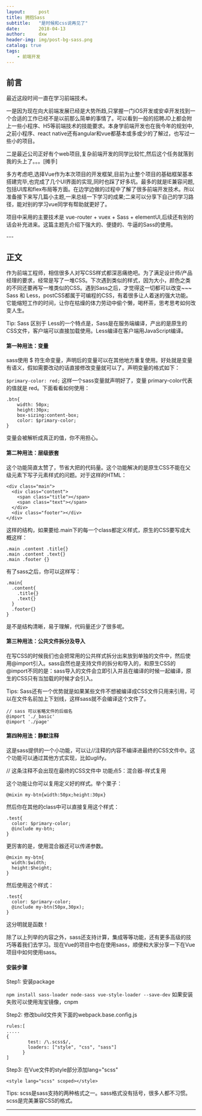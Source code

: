 ```yaml
---
layout:     post
title: 拥抱Sass
subtitle:   "是时候和css说再见了"
date:       2018-04-13
author:     dxw
header-img: img/post-bg-sass.png
catalog: true
tags:
    - 前端开发
---
```



## 前言

最近这段时间一直在学习前端技术。

一是因为现在向大前端发展已经是大势所趋,只掌握一门iOS开发或安卓开发找到一个合适的工作已经不是以前那么简单的事情了。可以看到一般的招聘JD上都会附上一些小程序、H5等前端技术的技能要求。本身学前端开发也在我今年的规划中,之前小程序、react native还有angular和vue都基本或多或少的了解过，也写过一些小的项目。

二是最近公司正好有个web项目,复杂前端开发的同学比较忙,然后这个任务就落到我的头上了。。。[摊手]

多方考虑吧,选择Vue作为本次项目的开发框架,目前为止整个项目的基础框架基本搭建完毕,也完成了几个UI界面的实现,同时也踩了好多坑。最多的就是IE兼容问题,包括UI库和flex布局等方面。在边学边做的过程中了解了很多前端开发技术。所以准备接下来写几篇小主题,一来总结一下学习的成果;二来可以分享下自己的学习路径，能对别的学习vue同学有帮助就更好了。

项目中采用的主要技术是 vue-router + vuex + Sass + elementUI,后续还有别的话会补充进来。这篇主题先介绍下强大的、便捷的、牛逼的Sass的使用。



<p id = "build"></p>
---

## 正文

作为前端工程师，相信很多人对写CSS样式都深恶痛绝吧。为了满足设计师/产品经理的要求，经常是写了一堆CSS。下次遇到类似的样式，因为大小，颜色之类的不同还要再写一堆类似的CSS。遇到Sass之后，才觉得这一切都可以改变~~~
Sass 和 Less，postCSS都属于可编程的CSS，有着很多让人着迷的强大功能。它能缩短工作的时间，让你在枯燥的体力劳动中偷个懒，喝杯茶，思考思考如何改变人生。

Tip: Sass 区别于 Less的一个特点是，Sass是在服务端编译，产出的是原生的CSS文件，客户端可以直接加载使用。Less编译在客户端用JavaScript编译。

#### 第一种用法：变量

sass使用 $ 符生命变量，声明后的变量可以在其他地方重复使用。好处就是变量有语义，假如需要改动的话直接修改变量就可以了。声明变量的格式如下：

`$primary-color: red;`
这样一个sass变量就声明好了，变量 primary-color代表的值就是 red。下面看看如何使用：

```
.btn{
    width: 50px;
    height:30px;
    box-sizing:content-box;
    color: $primary-color;
}
```
变量会被解析成真正的值，你不用担心。

#### 第二种用法：层级嵌套

这个功能简直太赞了，节省大把的代码量。这个功能解决的是原生CSS不能在父级元素下写子元素样式的问题。对于这样的HTML：

```
<div class="main">
  <div class="content">
    <span class="title"></span>
    <span class="text"></span>
  </div>
  <div class="footer"></div>
</div>
```
这样的结构，如果要给.main下的每一个class都定义样式，原生的CSS要写成大概这样：

```
.main .content .title{}
.main .content .text{}
.main .footer {}
```
有了sass之后，你可以这样写：

```
.main{
  .content{
    .title{}
    .text{}
  }
  .footer{}
}
```
是不是结构清晰，易于理解，代码量还少了很多呢。

#### 第三种用法：公共文件拆分及导入

在写CSS的时候我们也会把常用的公共样式拆分出来放到单独的文件中，然后使用@import引入。sass自然也是支持文件的拆分和导入的，和原生CSS的@import不同的是：sass导入的文件会立即引入并且在编译的时候一起编译，原生的CSS只有当加载的时候才会引入。

Tips: Sass还有一个优势就是如果某些文件不想被编译成CSS文件只用来引用，可以在文件名前加上下划线，这样sass就不会编译这个文件了。
```
// sass 可以省略文件的后缀名
@import './_basic'
@import './page'
```
#### 第四种用法：静默注释

这是sass提供的一个小功能，可以让//注释的内容不编译进最终的CSS文件中。这个功能可以通过其他方式实现，比如uglify。

// 这条注释不会出现在最终的CSS文件中
功能点5：混合器-样式复用

这个功能让你可以复用定义好的样式。举个栗子：
```
@mixin my-btn{width:50px;height:30px}
```
然后你在其他的class中可以直接复用这个样式：

```
.test{
  color: $primary-color;
  @include my-btn;
}
```
更厉害的是，使用混合器还可以传递参数。

```
@mixin my-btn{
  width:$width;
  height:$height;
}
```
然后使用这个样式：

```
.test{
  color: $primary-color;
  @include my-btn(50px,30px);
}
```
这分明就是函数！

除了以上列举的内容之外，sass还支持计算，集成等等功能，还有更多高级的技巧等着我们去学习。现在Vue的项目中也在使用sass，顺便和大家分享一下在Vue项目中如何使用sass。

#### 安装步骤
Step1: 安装package

`npm install sass-loader node-sass vue-style-loader --save-dev`
如果安装失败可以使用淘宝镜像，cnpm

Step2: 修改build文件夹下面的webpack.base.config.js

```
rules:[
.....
{  
        test: /\.scss$/,
        loaders: ["style", "css", "sass"]
      }
]
```
Step3: 在Vue文件的style部分添加lang="scss"

```
<style lang="scss" scoped></style>
```
Tips: scss是sass支持的两种格式之一。sass格式没有括号，很多人都不习惯。scss是完美兼容CSS的格式。



---




